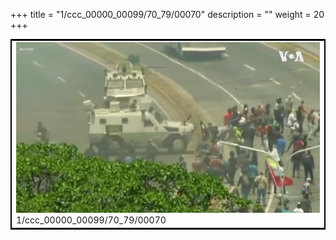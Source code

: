 +++
title = "1/ccc_00000_00099/70_79/00070"
description = ""
weight = 20
+++

<table style="border:2px solid black;max-width:800px;max-height:800px;" 
><tr><td>
<img class="center-fit-jpg"
src="/jpg_/aaa_20190430_NxaOmWaI8sI_00069.jpg">
1/ccc_00000_00099/70_79/00070
</img></td></tr></table>
